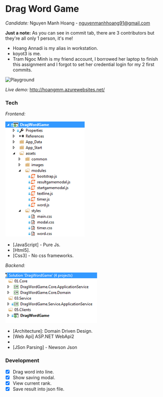 # Drag Word Game

*Candidate:* Nguyen Manh Hoang  - nguyenmanhhoang91@gmail.com

**Just a note:** As you can see in commit tab, there are 3 contributors but they're all only 1 person, it's me! 

  - Hoang Annadi is my alias in workstation.
  - koyot3 is me.
  - Tram Ngoc Minh is my friend account, I borrowed her laptop to finish this assignment and I forgot to set her credential login for my 2 first commits.

![Playground](DragWordGame.gif)

*Live demo:* http://hoangmm.azurewebsites.net/

### Tech

*Frontend:*

![Playground](frontend.png)

* [JavaScript] - Pure Js.
* [Html5].
* [Css3] - No css frameworks.

*Backend:*

![Playground](backend.png)

* [Architecture]: Domain Driven Design.
* [Web Api] ASP.NET WebApi2
* [DI]: Autofac 
* [JSon Parsing] - Newson Json

### Development
- [x] Drag word into line.
- [x] Show saving modal.
- [x] View current rank.
- [x] Save result into json file.